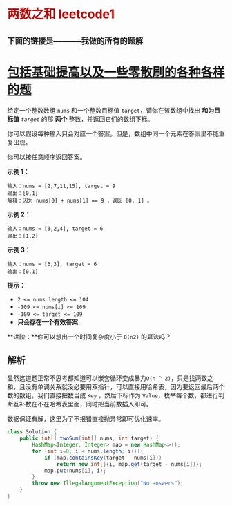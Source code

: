 # <font color="bb000">两数之和 leetcode1</font>

## **`下面的链接是——————我做的所有的题解`**

# [包括基础提高以及一些零散刷的各种各样的题](https://www.acwing.com/blog/content/33005/) 

给定一个整数数组 `nums` 和一个整数目标值 `target`，请你在该数组中找出 **和为目标值** *`target`* 的那 **两个** 整数，并返回它们的数组下标。

你可以假设每种输入只会对应一个答案。但是，数组中同一个元素在答案里不能重复出现。

你可以按任意顺序返回答案。

 

**示例 1：**

```
输入：nums = [2,7,11,15], target = 9
输出：[0,1]
解释：因为 nums[0] + nums[1] == 9 ，返回 [0, 1] 。
```

**示例 2：**

```
输入：nums = [3,2,4], target = 6
输出：[1,2]
```

**示例 3：**

```
输入：nums = [3,3], target = 6
输出：[0,1]
```

 

**提示：**

- `2 <= nums.length <= 104`
- `-109 <= nums[i] <= 109`
- `-109 <= target <= 109`
- **只会存在一个有效答案**

 

**进阶：**你可以想出一个时间复杂度小于 `O(n2)` 的算法吗？



## 解析

显然这道题正常不思考都知道可以嵌套循环变成暴力`O(n ^ 2)`，只是找两数之和，且没有单调关系就没必要用双指针，可以直接用哈希表，因为要返回最后两个数的数组，我们直接把数当成 `Key` ，然后下标作为 `Value`，枚举每个数，都进行判断互补数在不在哈希表里面，同时把当前数插入即可。

数据保证有解，这里为了不报错直接抛异常即可优化速率。

```java
class Solution {
    public int[] twoSum(int[] nums, int target) {
        HashMap<Integer, Integer> map = new HashMap<>();
        for (int i=0; i < nums.length; i++){
            if (map.containsKey(target - nums[i])) 
                return new int[]{i, map.get(target - nums[i])};
            map.put(nums[i], i);
        }
        throw new IllegalArgumentException("No answers");
    }
}
```



